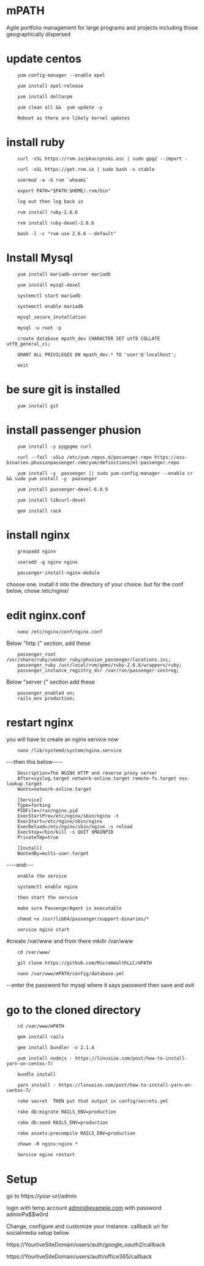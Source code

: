 # mPATH
Agile portfolio management for large programs and projects including those geographically dispersed


# update centos

      

        yum-config-manager --enable epel
        
        yum install epel-release
        
        yum install deltarpm
        
        yum clean all &&  yum update -y
        
        Reboot as there are likely kernel updates


# install ruby

        curl -sSL https://rvm.io/pkuczynski.asc | sudo gpg2 --import -
        
        curl -sSL https://get.rvm.io | sudo bash -s stable
        
        usermod -a -G rvm `whoami`

        export PATH="$PATH:$HOME/.rvm/bin"

        log out then log back in

        rvm install ruby-2.6.6

        rvm install ruby-devel-2.6.6

        bash -l -c "rvm use 2.6.6 --default"

# Install Mysql
        yum install mariadb-server mariadb

        yum install mysql-devel

        systemctl start mariadb

        systemctl enable mariadb

        mysql_secure_installation

        mysql -u root -p

        create database mpath_dev CHARACTER SET utf8 COLLATE utf8_general_ci;
      
        GRANT ALL PRIVILEGES ON mpath_dev.* TO 'user'@'localhost';

        exit

# be sure git is installed
        yum install git
        
# install passenger phusion

        yum install -y pygpgme curl

        curl --fail -sSLo /etc/yum.repos.d/passenger.repo https://oss-binaries.phusionpassenger.com/yum/definitions/el-passenger.repo

        yum install -y  passenger || sudo yum-config-manager --enable cr && sudo yum install -y  passenger
        
        yum install passenger-devel-6.0.9
        
        yum install libcurl-devel
        
        gem install rack

# install nginx
        
        groupadd nginx
        
        useradd -g nginx nginx
       
        passenger-install-nginx-module
        
choose one.  install it into the directory of your choice.  but for the conf below, chose /etc/nginx/

# edit nginx.conf

        nano /etc/nginx/conf/nginx.conf

Below "http {" section, add these

        passenger_root /usr/share/ruby/vendor_ruby/phusion_passenger/locations.ini;
        passenger_ruby /usr/local/rvm/gems/ruby-2.6.6/wrappers/ruby;
        passenger_instance_registry_dir /var/run/passenger-instreg;

Below "server {" section
add these

        passenger_enabled on;
        rails_env production;

# restart nginx
you will have to create an nginx service now

        nano /lib/systemd/system/nginx.service
        
---then this below----
        
        Description=The NGINX HTTP and reverse proxy server
        After=syslog.target network-online.target remote-fs.target nss-lookup.target
        Wants=network-online.target
        
        [Service]
        Type=forking
        PIDFile=/run/nginx.pid
        ExecStartPre=/etc/nginx/sbin/nginx -t
        ExecStart=/etc/nginx/sbin/nginx
        ExecReload=/etc/nginx/sbin/nginx -s reload
        ExecStop=/bin/kill -s QUIT $MAINPID
        PrivateTmp=true
        
        [Install]
        WantedBy=multi-user.target

----end---

        enable the service

        systemctl enable nginx

        then start the service 
        
        make sure PassengerAgent is executable
        
        chmod +x /usr/lib64/passenger/support-binaries/*

        service nginx start

#create /var/www and from there 
        mkdir /var/www
        
        cd /var/www/

        git clone https://github.com/MicroHealthLLC/mPATH

        nano /var/www/mPATH/config/database.yml

--enter the password for mysql where it says password then save and exit

# go to the cloned directory 
        cd /var/www/mPATH

        gem install rails

        gem install bundler -v 2.1.4

        yum install nodejs - https://linuxize.com/post/how-to-install-yarn-on-centos-7/
        
        bundle install

        yarn install - https://linuxize.com/post/how-to-install-yarn-on-centos-7/       
        
        rake secret  THEN put that output in config/secrets.yml
        
        rake db:migrate RAILS_ENV=production
        
        rake db:seed RAILS_ENV=production

        rake assets:precompile RAILS_ENV=production

        chown -R nginx:nginx *
        
        Service nginx restart




# Setup
go to https://your-url/admin

login with temp account admin@example.com with password adminPa$$w0rd

Change, configure and customize your instance.  callback uri for socialmedia setup below.

https://YourliveSiteDomain/users/auth/google_oauth2/callback

https://YourliveSiteDomain/users/auth/office365/callback
